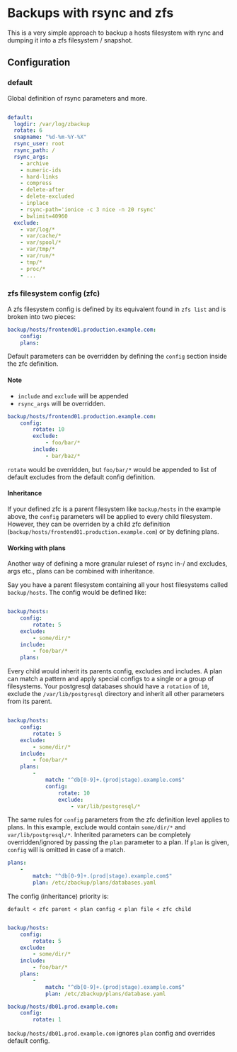 # Backups with rsync and zfs

This is a very simple approach to backup a hosts filesystem with rync
and dumping it into a zfs filesystem / snapshot.

## Configuration

### default

Global definition of rsync parameters and more.

```yaml

default:
  logdir: /var/log/zbackup
  rotate: 6
  snapname: "%d-%m-%Y-%X"
  rsync_user: root
  rsync_path: /
  rsync_args:
    - archive
    - numeric-ids
    - hard-links
    - compress
    - delete-after
    - delete-excluded
    - inplace
    - rsync-path='ionice -c 3 nice -n 20 rsync'
    - bwlimit=40960
  exclude:
    - var/log/*
    - var/cache/*
    - var/spool/*
    - var/tmp/*
    - var/run/*
    - tmp/*
    - proc/*
    - ...
```

### zfs filesystem config (zfc)

A zfs filesystem config is defined by its equivalent found in `zfs list` and is broken into two pieces:

```yaml
backup/hosts/frontend01.production.example.com:
    config:
    plans:
```

Default parameters can be overridden by defining the `config` section inside
the zfc definition.

#### Note

- `include` and `exclude` will be appended
- `rsync_args` will be overridden.

```yaml
backup/hosts/frontend01.production.example.com:
    config:
        rotate: 10
        exclude:
            - foo/bar/*
        include:
            - bar/baz/*
```

`rotate` would be overridden, but `foo/bar/*` would be appended to list of
default excludes from the default config definition.

#### Inheritance

If your defined zfc is a parent filesystem like `backup/hosts` in the example above,
the `config` parameters will be applied to every child filesystem.
However, they can be overriden by a child zfc definition (`backup/hosts/frontend01.production.example.com`)
or by defining plans.

#### Working with plans

Another way of defining a more granular ruleset of rsync in-/ and excludes, args etc.,
plans can be combined with inheritance.

Say you have a parent filesystem containing all your host filesystems called `backup/hosts`.
The config would be defined like:

```yaml

backup/hosts:
    config:
        rotate: 5
    exclude:
        - some/dir/*
    include:
        - foo/bar/*
    plans:
```

Every child would inherit its parents config, excludes and includes.
A plan can match a pattern and apply special configs to a single or a group of filesystems.
Your postgresql databases should have a `rotation` of `10`,
exclude the `/var/lib/postgresql` directory and inherit all other parameters from its parent.

```yaml

backup/hosts:
    config:
        rotate: 5
    exclude:
        - some/dir/*
    include:
        - foo/bar/*
    plans:
        -
            match: "^db[0-9]+.(prod|stage).example.com$"
            config:
                rotate: 10
                exclude:
                    - var/lib/postgresql/*
```

The same rules for `config` parameters from the zfc definition level applies to plans.
In this example, exclude would contain `some/dir/*` and `var/lib/postgresql/*`.
Inherited parameters can be completely overridden/ignored by passing the `plan` parameter to a plan.
If `plan` is given, `config` will is omitted in case of a match.

```yaml
plans:
    -
        match: "^db[0-9]+.(prod|stage).example.com$"
        plan: /etc/zbackup/plans/databases.yaml
```

The config (inheritance) priority is:

```default < zfc parent < plan config < plan file < zfc child```

```yaml

backup/hosts:
    config:
        rotate: 5
    exclude:
        - some/dir/*
    include:
        - foo/bar/*
    plans:
        -
            match: "^db[0-9]+.(prod|stage).example.com$"
            plan: /etc/zbackup/plans/database.yaml

backup/hosts/db01.prod.example.com:
    config:
        rotate: 1

```

`backup/hosts/db01.prod.example.com` ignores `plan` config and overrides default config.